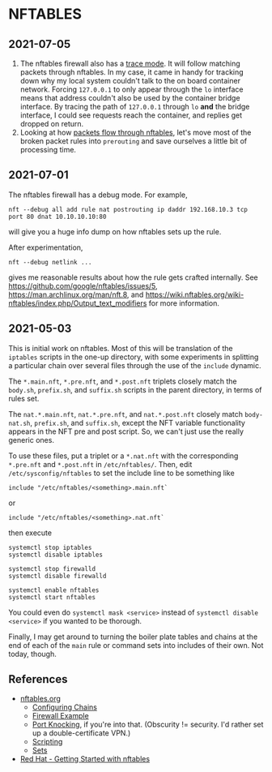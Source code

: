 # NFTABLES

## 2021-07-05

1) The nftables firewall also has a [trace mode][ref210705a]. It will
follow matching packets through nftables. In my case, it came in
handy for tracking down why my local system couldn't talk to the on
board container network. Forcing `127.0.0.1` to only appear through the
`lo` interface means that address couldn't also be used by the
container bridge interface. By tracing the path of `127.0.0.1` through
`lo` **and** the bridge interface, I could see requests reach the
container, and replies get dropped on return.
1) Looking at how [packets flow through nftables][ref210705b], let's
move most of the broken packet rules into `prerouting` and save
ourselves a little bit of processing time.

[ref210705a]: https://wiki.nftables.org/wiki-nftables/index.php/Ruleset_debug/tracing
[ref210705b]: https://wiki.nftables.org/wiki-nftables/index.php/Netfilter_hooks


## 2021-07-01

The nftables firewall has a debug mode. For example,

```
nft --debug all add rule nat postrouting ip daddr 192.168.10.3 tcp port 80 dnat 10.10.10.10:80
```

will give you a huge info dump on how nftables sets up the rule.

After experimentation,

```
nft --debug netlink ...
```

gives me reasonable results about how the rule gets crafted internally.
See https://github.com/google/nftables/issues/5,
https://man.archlinux.org/man/nft.8, and
https://wiki.nftables.org/wiki-nftables/index.php/Output_text_modifiers
for more information.


## 2021-05-03

This is initial work on nftables. Most of this will be translation of
the `iptables` scripts in the one-up directory, with some experiments
in splitting a particular chain over several files through the use of
the `include` dynamic.

The `*.main.nft`, `*.pre.nft`, and `*.post.nft` triplets closely match
the `body.sh`, `prefix.sh`, and `suffix.sh` scripts in the parent
directory, in terms of rules set.

The `nat.*.main.nft`, `nat.*.pre.nft`, and `nat.*.post.nft` closely
match `body-nat.sh`, `prefix.sh`, and `suffix.sh`, except the NFT
variable functionality appears in the NFT pre and post script. So, we
can't just use the really generic ones.

To use these files, put a triplet or a `*.nat.nft` with the
corresponding `*.pre.nft` and `*.post.nft` in
`/etc/nftables/`. Then, edit `/etc/sysconfig/nftables` to set the
include line to be something like

```
include "/etc/nftables/<something>.main.nft`
```

or

```
include "/etc/nftables/<something>.nat.nft`
```

then execute

```
systemctl stop iptables
systemctl disable iptables

systemctl stop firewalld
systemctl disable firewalld

systemctl enable nftables
systemctl start nftables
```

You could even do `systemctl mask <service>` instead of `systemctl
disable <service>` if you wanted to be thorough.

Finally, I may get around to turning the boiler plate tables and chains
at the end of each of the `main` rule or command sets into includes of
their own. Not today, though.


## References

- [nftables.org][nftorg]
  - [Configuring Chains][nftChains]
  - [Firewall Example][nftFirewall]
  - [Port Knocking][nftKnockd], if you're into that. (Obscurity !=
  security. I'd rather set up a double-certificate VPN.)
  - [Scripting][nftScripting]
  - [Sets][nftSets]
- [Red Hat - Getting Started with nftables][rhNft]


[nftChains]: https://wiki.nftables.org/wiki-nftables/index.php/Configuring_chains
[nftFirewall]: https://wiki.nftables.org/wiki-nftables/index.php/Classic_perimetral_firewall_example
[nftorg]: https://wiki.nftables.org/
[nftKnockd]: https://wiki.nftables.org/wiki-nftables/index.php/Port_knocking_example
[nftScripting]: https://wiki.nftables.org/wiki-nftables/index.php/Configuring_chains
[nftSets]: https://wiki.nftables.org/wiki-nftables/index.php/Sets
[rhNft]: https://access.redhat.com/documentation/en-us/red_hat_enterprise_linux/8/html/securing_networks/getting-started-with-nftables_securing-networks

